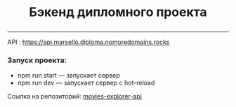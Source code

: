 # <p align="center">Бэкенд дипломного проекта</p>

___

API : https://api.marsello.diploma.nomoredomains.rocks

### Запуск проекта:

* npm run start — запускает сервер
* npm run dev — запускает сервер с hot-reload

<div><p>Ссылка на репозиторий: <a href="https://github.com/Markelov97Vad/movies-explorer-api">movies-explorer-api</a></p></div>
